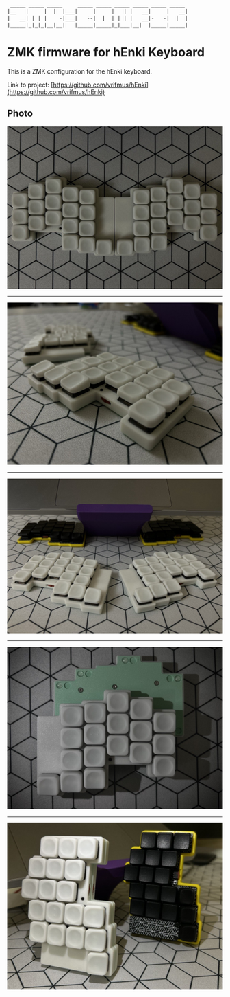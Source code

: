 ```
 _____ _____ _____     _____ _____ _____ _____ _____ _____
|__   |     |  |  |___|     |     |   | |   __|     |   __|
|   __| | | |    -|___|   --|  |  | | | |   __|-   -|  |  |
|_____|_|_|_|__|__|   |_____|_____|_|___|__|  |_____|_____|

```

# ZMK firmware for hEnki Keyboard

This is a ZMK configuration for the hEnki keyboard.

Link to project: [https://github.com/vrifmus/hEnki](https://github.com/vrifmus/hEnki)

## Photo

![hEnki Keyboard](./henki-1.jpg)

---

![hEnki Keyboard](./henki-2.jpg)

---

![hEnki Keyboard](./henki-3.jpg)

---

![hEnki Keyboard](./henki-4.jpg)

---

![hEnki Keyboard](./henki-5.jpg)
